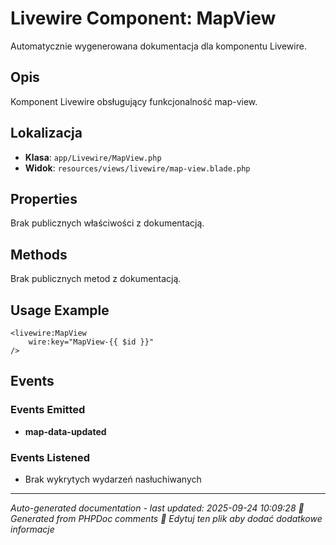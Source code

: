 # Livewire Component: MapView

Automatycznie wygenerowana dokumentacja dla komponentu Livewire.

## Opis
Komponent Livewire obsługujący funkcjonalność map-view.

## Lokalizacja
- **Klasa**: `app/Livewire/MapView.php`
- **Widok**: `resources/views/livewire/map-view.blade.php`



## Properties
Brak publicznych właściwości z dokumentacją.

## Methods
Brak publicznych metod z dokumentacją.

## Usage Example
```blade
<livewire:MapView
    wire:key="MapView-{{ $id }}"
/>
```

## Events

### Events Emitted
- **map-data-updated**

### Events Listened
- Brak wykrytych wydarzeń nasłuchiwanych

---
*Auto-generated documentation - last updated: 2025-09-24 10:09:28*
*🤖 Generated from PHPDoc comments*
*📝 Edytuj ten plik aby dodać dodatkowe informacje*